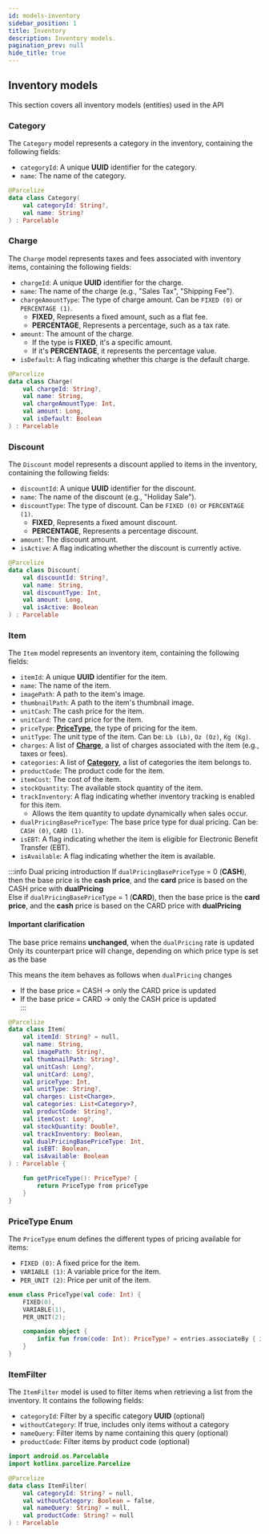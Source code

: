 ```yaml
---
id: models-inventory
sidebar_position: 1
title: Inventory
description: Inventory models.
pagination_prev: null
hide_title: true
---
```


## Inventory models

This section covers all inventory  models (entities) used in the API

### Category

The `Category` model represents a category in the inventory, containing the following fields:

- `categoryId`: A unique **UUID** identifier for the category.
- `name`: The name of the category.

```kotlin
@Parcelize
data class Category(
    val categoryId: String?,
    val name: String?
) : Parcelable
```

### Charge

The `Charge` model represents taxes and fees associated with inventory items, containing the following fields:

- `chargeId`: A unique **UUID** identifier for the charge.
- `name`: The name of the charge (e.g., "Sales Tax", "Shipping Fee").
- `chargeAmountType`: The type of charge amount. Can be `FIXED (0)` or `PERCENTAGE (1)`.
  - **FIXED**, Represents a fixed amount, such as a flat fee.  
  - **PERCENTAGE**, Represents a percentage, such as a tax rate.
- `amount`: The amount of the charge.  
  - If the type is **FIXED**, it's a specific amount.  
  - If it's **PERCENTAGE**, it represents the percentage value.
- `isDefault`: A flag indicating whether this charge is the default charge.

```kotlin
@Parcelize
data class Charge(
    val chargeId: String?,
    val name: String,
    val chargeAmountType: Int,
    val amount: Long,
    val isDefault: Boolean
) : Parcelable
```

### Discount

The `Discount` model represents a discount applied to items in the inventory, containing the following fields:

- `discountId`: A unique **UUID** identifier for the discount.
- `name`: The name of the discount (e.g., "Holiday Sale").
- `discountType`: The type of discount. Can be `FIXED (0)` or `PERCENTAGE (1)`.
  - **FIXED**, Represents a fixed amount discount.  
  - **PERCENTAGE**, Represents a percentage discount.  
- `amount`: The discount amount.
- `isActive`: A flag indicating whether the discount is currently active.

```kotlin
@Parcelize
data class Discount(
    val discountId: String?,
    val name: String,
    val discountType: Int,
    val amount: Long,
    val isActive: Boolean
) : Parcelable
```

### Item

The `Item` model represents an inventory item, containing the following fields:

- `itemId`: A unique **UUID** identifier for the item.
- `name`: The name of the item.
- `imagePath`: A path to the item's image.
- `thumbnailPath`: A path to the item's thumbnail image.
- `unitCash`: The cash price for the item.
- `unitCard`: The card price for the item.
- `priceType`: [**PriceType**](#pricetype-enum), the type of pricing for the item. 
- `unitType`: The unit type of the item. Can be: `Lb (Lb)`, `Oz (Oz)`, `Kg (Kg)`.
- `charges`: A list of [**Charge**](#charge), a list of charges associated with the item (e.g., taxes or fees).
- `categories`: A list of [**Category**](#category), a list of categories the item belongs to.
- `productCode`: The product code for the item.
- `itemCost`: The cost of the item.
- `stockQuantity`: The available stock quantity of the item.
- `trackInventory`: A flag indicating whether inventory tracking is enabled for this item.
  - Allows the item quantity to update dynamically when sales occur.
- `dualPricingBasePriceType`: The base price type for dual pricing. Can be: `CASH (0)`, `CARD (1)`.
- `isEBT`: A flag indicating whether the item is eligible for Electronic Benefit Transfer (EBT).
- `isAvailable`: A flag indicating whether the item is available.

:::info Dual pricing introduction
If `dualPricingBasePriceType` = 0 (**CASH**), then the base price is the **cash price**, and the **card** price is based on the CASH price with **dualPricing**  
Else if `dualPricingBasePriceType` = 1 (**CARD**), then the base price is the **card price**, and the **cash** price is based on the CARD price with **dualPricing**

#### Important clarification
The base price remains **unchanged**, when the `dualPricing` rate is updated  
Only its counterpart price will change, depending on which price type is set as the base  

This means the item behaves as follows when `dualPricing` changes
- If the base price = CASH → only the CARD price is updated  
- If the base price = CARD → only the CASH price is updated  
:::

```kotlin
@Parcelize
data class Item(
    val itemId: String? = null,
    val name: String,
    val imagePath: String?,
    val thumbnailPath: String?,
    val unitCash: Long?,
    val unitCard: Long?,
    val priceType: Int,
    val unitType: String?,
    val charges: List<Charge>,
    val categories: List<Category>?,
    val productCode: String?,
    val itemCost: Long?,
    val stockQuantity: Double?,
    val trackInventory: Boolean,
    val dualPricingBasePriceType: Int,
    val isEBT: Boolean,
    val isAvailable: Boolean
) : Parcelable {

    fun getPriceType(): PriceType? {
        return PriceType from priceType
    }
}
```

### PriceType Enum

The `PriceType` enum defines the different types of pricing available for items:

- `FIXED (0)`: A fixed price for the item.
- `VARIABLE (1)`: A variable price for the item.
- `PER_UNIT (2)`: Price per unit of the item.

```kotlin
enum class PriceType(val code: Int) {
    FIXED(0),
    VARIABLE(1),
    PER_UNIT(2);

    companion object {
        infix fun from(code: Int): PriceType? = entries.associateBy { it.code }[code]
    }
}
```

### ItemFilter

The `ItemFilter` model is used to filter items when retrieving a list from the inventory. It contains the following fields:

- `categoryId`: Filter by a specific category **UUID** (optional)  
- `withoutCategory`: If true, includes only items without a category  
- `nameQuery`: Filter items by name containing this query (optional)  
- `productCode`: Filter items by product code (optional)  

```kotlin
import android.os.Parcelable
import kotlinx.parcelize.Parcelize

@Parcelize
data class ItemFilter(
    val categoryId: String? = null,
    val withoutCategory: Boolean = false,
    val nameQuery: String? = null,
    val productCode: String? = null
) : Parcelable
```